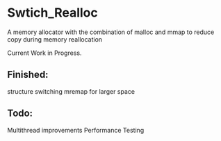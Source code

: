 # Swtich_Realloc
A memory allocator with the combination of malloc and mmap to reduce copy during memory reallocation

Current Work in Progress.

## Finished:
structure switching
mremap for larger space

## Todo:
Multithread improvements
Performance Testing